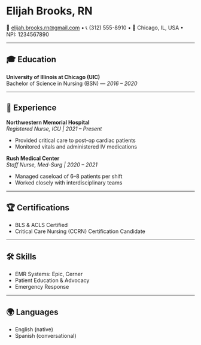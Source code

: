 # Elijah Brooks, RN
📧 elijah.brooks.rn@gmail.com • 📞 (312) 555-8910 • 📍 Chicago, IL, USA • NPI: 1234567890

---

## 🎓 Education
**University of Illinois at Chicago (UIC)**  
Bachelor of Science in Nursing (BSN) — *2016 – 2020*

---

## 💼 Experience
**Northwestern Memorial Hospital**  
*Registered Nurse, ICU | 2021 – Present*  
- Provided critical care to post-op cardiac patients  
- Monitored vitals and administered IV medications

**Rush Medical Center**  
*Staff Nurse, Med-Surg | 2020 – 2021*  
- Managed caseload of 6–8 patients per shift  
- Worked closely with interdisciplinary teams

---

## 🏆 Certifications
- BLS & ACLS Certified  
- Critical Care Nursing (CCRN) Certification Candidate

---

## 🛠 Skills
- EMR Systems: Epic, Cerner  
- Patient Education & Advocacy  
- Emergency Response

---

## 🌍 Languages
- English (native)  
- Spanish (conversational)
